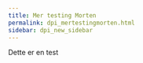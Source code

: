 ```yaml
---
title: Mer testing Morten
permalink: dpi_mertestingmorten.html
sidebar: dpi_new_sidebar
---
```


Dette er en test
